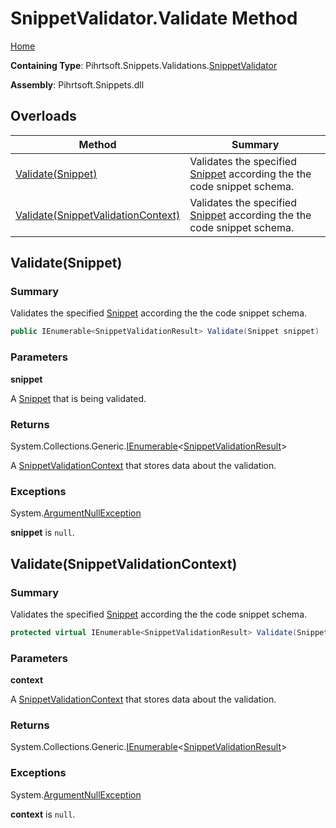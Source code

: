 # SnippetValidator\.Validate Method

[Home](../../../../../README.md)

**Containing Type**: Pihrtsoft\.Snippets\.Validations\.[SnippetValidator](../README.md)

**Assembly**: Pihrtsoft\.Snippets\.dll

## Overloads

| Method | Summary |
| ------ | ------- |
| [Validate(Snippet)](#Pihrtsoft_Snippets_Validations_SnippetValidator_Validate_Pihrtsoft_Snippets_Snippet_) | Validates the specified [Snippet](../../../Snippet/README.md) according the the code snippet schema\. |
| [Validate(SnippetValidationContext)](#Pihrtsoft_Snippets_Validations_SnippetValidator_Validate_Pihrtsoft_Snippets_Validations_SnippetValidationContext_) | Validates the specified [Snippet](../../../Snippet/README.md) according the the code snippet schema\. |

## Validate\(Snippet\) <a name="Pihrtsoft_Snippets_Validations_SnippetValidator_Validate_Pihrtsoft_Snippets_Snippet_"></a>

### Summary

Validates the specified [Snippet](../../../Snippet/README.md) according the the code snippet schema\.

```csharp
public IEnumerable<SnippetValidationResult> Validate(Snippet snippet)
```

### Parameters

**snippet**

A [Snippet](../../../Snippet/README.md) that is being validated\.

### Returns

System\.Collections\.Generic\.[IEnumerable](https://docs.microsoft.com/en-us/dotnet/api/system.collections.generic.ienumerable-1)\<[SnippetValidationResult](../../SnippetValidationResult/README.md)>

A [SnippetValidationContext](../../SnippetValidationContext/README.md) that stores data about the validation\.

### Exceptions

System\.[ArgumentNullException](https://docs.microsoft.com/en-us/dotnet/api/system.argumentnullexception)

**snippet** is `null`\.

## Validate\(SnippetValidationContext\) <a name="Pihrtsoft_Snippets_Validations_SnippetValidator_Validate_Pihrtsoft_Snippets_Validations_SnippetValidationContext_"></a>

### Summary

Validates the specified [Snippet](../../../Snippet/README.md) according the the code snippet schema\.

```csharp
protected virtual IEnumerable<SnippetValidationResult> Validate(SnippetValidationContext context)
```

### Parameters

**context**

A [SnippetValidationContext](../../SnippetValidationContext/README.md) that stores data about the validation\.

### Returns

System\.Collections\.Generic\.[IEnumerable](https://docs.microsoft.com/en-us/dotnet/api/system.collections.generic.ienumerable-1)\<[SnippetValidationResult](../../SnippetValidationResult/README.md)>

### Exceptions

System\.[ArgumentNullException](https://docs.microsoft.com/en-us/dotnet/api/system.argumentnullexception)

**context** is `null`\.

